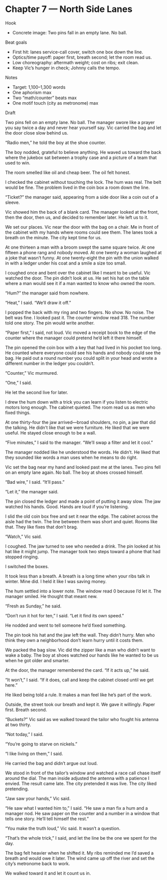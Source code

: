 # Chapter 7 — North Side Lanes

Hook
- Concrete image: Two pins fall in an empty lane. No ball.

Beat goals
- First hit: lanes service-call cover, switch one box down the line.
- Optics/time payoff: paper first, breath second; let the room read us.
- Low choreography: aftermath weight; cost on ribs; exit clean.
- Keep Vic’s hunger in check; Johnny calls the tempo.

Notes
- Target: 1,100–1,300 words
- One aphorism max
- Two “math/counter” beats max
- One motif touch (city as metronome) max

Draft

Two pins fell on an empty lane. No ball. The manager swore like a prayer you say twice a day and never hear yourself say. Vic carried the bag and let the door close slow behind us.

“Radio men,” he told the boy at the shoe counter.

The boy nodded, grateful to believe anything. He waved us toward the back where the jukebox sat between a trophy case and a picture of a team that used to win.

The room smelled like oil and cheap beer. The oil felt honest.

I checked the cabinet without touching the lock. The hum was real. The belt would be fine. The problem lived in the coin box a room down the line.

“Ticket?” the manager said, appearing from a side door like a coin out of a sleeve.

Vic showed him the back of a blank card. The manager looked at the front, then the door, then us, and decided to remember later. He left us to it.

We set our places. Vic near the door with the bag on a chair. Me in front of the cabinet with my hands where rooms could see them. The lanes took a breath on the minute. The city kept time for us.

At one thirteen a man with a broom swept the same square twice. At one fifteen a phone rang and nobody moved. At one twenty a woman laughed at a joke that wasn’t funny. At one twenty-eight the pin with the union walked in with a ledger under his coat and a smile a size too small.

I coughed once and bent over the cabinet like I meant to be useful. Vic watched the door. The pin didn’t look at us. He set his hat on the table where a man would see it if a man wanted to know who owned the room.

“Hum?” the manager said from nowhere.

“Heat,” I said. “We’ll draw it off.”

I popped the back with my ring and two fingers. No show. No noise. The belt was fine. I looked past it. The counter window read 318. The number told one story. The pin would write another.

“Paper first,” I said, not loud. Vic moved a receipt book to the edge of the counter where the manager could pretend he’d left it there himself.

The pin opened the coin box with a key that had lived in his pocket too long. He counted where everyone could see his hands and nobody could see the bag. He paid out a round number you could split in your head and wrote a different number in the ledger you couldn’t.

“Counter,” Vic murmured.

“One,” I said.

He let the second live for later.

I drew the hum down with a trick you can learn if you listen to electric motors long enough. The cabinet quieted. The room read us as men who fixed things.

At one thirty-four the jaw arrived—broad shoulders, no pin, a jaw that did the talking. He didn’t like that we were furniture. He liked that we were useful. He stayed close enough to be a wall.

“Five minutes,” I said to the manager. “We’ll swap a filter and let it cool.”

The manager nodded like he understood the words. He didn’t. He liked that they sounded like words a man uses when he means to do right.

Vic set the bag near my hand and looked past me at the lanes. Two pins fell on an empty lane again. No ball. The boy at shoes crossed himself.

“Bad wire,” I said. “It’ll pass.”

“Let it,” the manager said.

The pin closed the ledger and made a point of putting it away slow. The jaw watched his hands. Good. Hands are loud if you’re listening.

I slid the old coin box free and set it near the edge. The cabinet across the aisle had the twin. The line between them was short and quiet. Rooms like that. They like fixes that don’t brag.

“Watch,” Vic said.

I coughed. The jaw turned to see who needed a drink. The pin looked at his hat like it might jump. The manager took two steps toward a phone that had stopped ringing.

I switched the boxes.

It took less than a breath. A breath is a long time when your ribs talk in winter. Mine did. I held it like I was saving money.

The hum settled into a lower note. The window read 0 because I’d let it. The manager smiled. He thought that meant new.

“Fresh as Sunday,” he said.

“Don’t run it hot for ten,” I said. “Let it find its own speed.”

He nodded and went to tell someone he’d fixed something.

The pin took his hat and the jaw left the wall. They didn’t hurry. Men who think they own a neighborhood don’t learn hurry until it costs them.

We packed the bag slow. Vic did the zipper like a man who didn’t want to wake a baby. The boy at shoes watched our hands like he wanted to be us when he got older and smarter.

At the door, the manager remembered the card. “If it acts up,” he said.

“It won’t,” I said. “If it does, call and keep the cabinet closed until we get here.”

He liked being told a rule. It makes a man feel like he’s part of the work.

Outside, the street took our breath and kept it. We gave it willingly. Paper first. Breath second.

“Buckets?” Vic said as we walked toward the tailor who fought his antenna at two thirty.

“Not today,” I said.

“You’re going to starve on nickels.”

“I like living on them,” I said.

He carried the bag and didn’t argue out loud.

We stood in front of the tailor’s window and watched a race call chase itself around the dial. The man inside adjusted the antenna with a patience I envied. The result came late. The city pretended it was live. The city liked pretending.

“Jaw saw your hands,” Vic said.

“He saw what I wanted him to,” I said. “He saw a man fix a hum and a manager nod. He saw paper on the counter and a number in a window that tells one story. He’ll tell himself the rest.”

“You make the truth loud,” Vic said. It wasn’t a question.

“That’s the whole trick,” I said, and let the line be the one we spent for the day.

The bag felt heavier when he shifted it. My ribs reminded me I’d saved a breath and would owe it later. The wind came up off the river and set the city’s metronome back to work.

We walked toward it and let it count us in.